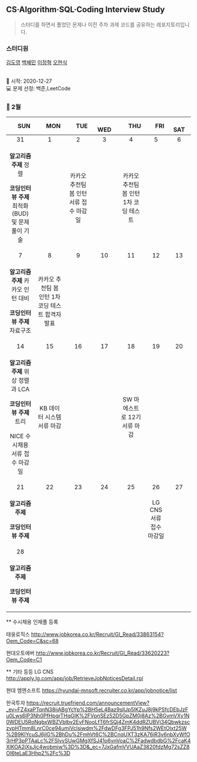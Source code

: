 ## CS·Algorithm·SQL·Coding Interview Study
<blockquote>스터디를 하면서 풀었던 문제나 이전 주차 과제 코드를 공유하는 레포지토리입니다.</blockquote>

### 스터디원

[김도영](https://github.com/kimdy003) [백혜민](https://github.com/HyeminBaek) [이정혁](https://github.com/wjdgurrj) [오현식](https://github.com/guppy-bluegrass)


<br> 📌 시작: 2020-12-27 
<br> 💻 문제 선정: 백준,LeetCode

<h3> 📅 2월 </h3>


|　  SUN　  |　  MON　  |　  TUE　  |　  WED　  |　  THU　  |　  FRI　  |　  SAT　  |
|:---:|:---:|:---:|:---:|:---:|:---:|:---:|
|    31    |    1    |    2    |    3    |    4    |    5    |    6    |
|<p><b>알고리즘 주제</b> 정렬</p> <p><b>코딩인터뷰 주제</b> 최적화(BUD) 및 문제 풀이 기술 </p>|   |<p>카카오 추천팀 봄 인턴 서류 접수 마감일</p>   |   | <p>카카오 추천팀 봄 인턴 1차 코딩 테스트</p>  |||
| 7 |      8      |      9      |     10     |    11     |     12     | 13 |
| <p><b>알고리즘 주제</b> 카카오 인턴 대비</p> <p><b>코딩인터뷰 주제</b> 자료구조</p>  |<p>카카오 추천팀 봄 인턴 1차 코딩 테스트 합격자 발표</p>|||||    |
| 14 |      15       |      16       |      17       |     18     |     19     |20|
| <p><b>알고리즘 주제</b> 위상 정렬과 LCA </p> <p><b>코딩인터뷰 주제</b> 트리</p> <p>NICE 수시채용 서류 접수 마감일</p> |KB 데이터 시스템 서류 마감|||SW 마에스트로 12기 서류 마감||  |
| 21 |      22        |       23       |         24              |  25  |  26  |  27  |
| <p><b>알고리즘 주제</b> </p> <p><b>코딩인터뷰 주제</b></p>|||||<p>LG CNS 서류 접수 마감일</p>|      |
| 28 |
| <div><p><b>알고리즘 주제</b> </p> <p><b>코딩인터뷰 주제</b></p></div>  |

** 수시채용 인재풀 등록

태웅로직스 http://www.jobkorea.co.kr/Recruit/GI_Read/33863154?Oem_Code=C&sc=68

현대오토에버 http://www.jobkorea.co.kr/Recruit/GI_Read/33620223?Oem_Code=C1

** 기타 등등
LG CNS http://apply.lg.com/app/job/RetrieveJobNoticesDetail.rpi

현대 엠엔소프트 https://hyundai-mnsoft.recruiter.co.kr/app/jobnotice/list

한국투자 https://recruit.truefriend.com/announcementView?_ev=FZ4xaPTqnN38ijABgYcYp%2BH5eL4Baz9sllJp5lKZuJ8j9kPSfcDEbJzFu0Lws6IP3Nh0PfHpqrTHqGIK%2FVpnSEz52D5GpZM0j8Az%2BGvmVXy1N0WDEU5RoNgbxWBZVblbv2EvFNooLfT6frSQj4ZmK4ddRZUBVj34QbwkzsczvpHTmm8LnrC0ce94umiVclsiwdm%2FdwDFg3FPJ51h9Nfs2WEtOlxt25W%2B9KIYcuSJ6jlG%2BhDu%2FmhVt6C%2BCnqUXT3zKA76iR3v6nbXvWfO3rHP3pPTAaLc%2FSlvvSUwGMgXfSJ41o6vnVoaC%2FadwdbdbG%2FcaK4XlKOA2jXsJjc4wobmiw%3D%3D&_ec=7JxGafmVVUAaZ3820fdzMg72sZZ8OI6teLaE3Hhp2%2Fc%3D
